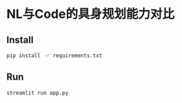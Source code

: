 # NL与Code的具身规划能力对比

## Install

```bash
pip install -r requirements.txt
```

## Run

```bash
streamlit run app.py
```
